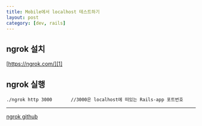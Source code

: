 ```yaml
---
title: Mobile에서 localhost 테스트하기
layout: post
category: [dev, rails]
--- 
```


## ngrok 설치

[https://ngrok.com/][1]


## ngrok 실행

    ./ngrok http 3000       //3000은 localhost에 떠있는 Rails-app 포트번호


---

[ngrok github][2]


[1]: https://ngrok.com/
[2]: https://github.com/inconshreveable/ngrok